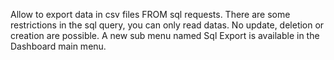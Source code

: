 Allow to export data in csv files FROM sql requests. There are some
restrictions in the sql query, you can only read datas. No update,
deletion or creation are possible. A new sub menu named Sql Export is
available in the Dashboard main menu.
